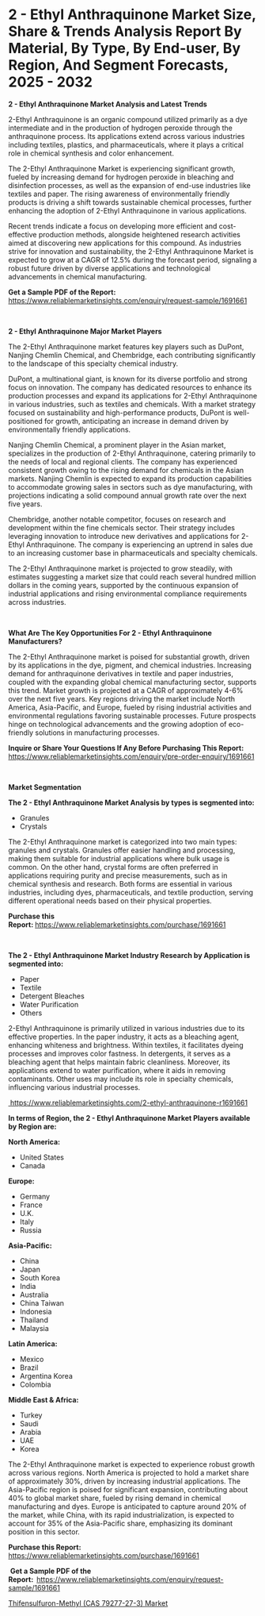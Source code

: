 <p><h1>2 - Ethyl Anthraquinone Market Size, Share & Trends Analysis Report By Material, By Type, By End-user, By Region, And Segment Forecasts, 2025 - 2032</h1></p><p><strong>2 - Ethyl Anthraquinone Market Analysis and Latest Trends</strong></p>
<p><p>2-Ethyl Anthraquinone is an organic compound utilized primarily as a dye intermediate and in the production of hydrogen peroxide through the anthraquinone process. Its applications extend across various industries including textiles, plastics, and pharmaceuticals, where it plays a critical role in chemical synthesis and color enhancement.</p><p>The 2-Ethyl Anthraquinone Market is experiencing significant growth, fueled by increasing demand for hydrogen peroxide in bleaching and disinfection processes, as well as the expansion of end-use industries like textiles and paper. The rising awareness of environmentally friendly products is driving a shift towards sustainable chemical processes, further enhancing the adoption of 2-Ethyl Anthraquinone in various applications.</p><p>Recent trends indicate a focus on developing more efficient and cost-effective production methods, alongside heightened research activities aimed at discovering new applications for this compound. As industries strive for innovation and sustainability, the 2-Ethyl Anthraquinone Market is expected to grow at a CAGR of 12.5% during the forecast period, signaling a robust future driven by diverse applications and technological advancements in chemical manufacturing.</p></p>
<p><strong>Get a Sample PDF of the Report:&nbsp;</strong> <a href="https://www.reliablemarketinsights.com/enquiry/request-sample/1691661?utm_campaign=3037&utm_medium=2&utm_source=Github&utm_content=ia&utm_term=27032025&utm_id=2-ethyl-anthraquinone">https://www.reliablemarketinsights.com/enquiry/request-sample/1691661</a></p>
<p>&nbsp;</p>
<p><strong>2 - Ethyl Anthraquinone Major Market Players</strong></p>
<p><p>The 2-Ethyl Anthraquinone market features key players such as DuPont, Nanjing Chemlin Chemical, and Chembridge, each contributing significantly to the landscape of this specialty chemical industry. </p><p>DuPont, a multinational giant, is known for its diverse portfolio and strong focus on innovation. The company has dedicated resources to enhance its production processes and expand its applications for 2-Ethyl Anthraquinone in various industries, such as textiles and chemicals. With a market strategy focused on sustainability and high-performance products, DuPont is well-positioned for growth, anticipating an increase in demand driven by environmentally friendly applications.</p><p>Nanjing Chemlin Chemical, a prominent player in the Asian market, specializes in the production of 2-Ethyl Anthraquinone, catering primarily to the needs of local and regional clients. The company has experienced consistent growth owing to the rising demand for chemicals in the Asian markets. Nanjing Chemlin is expected to expand its production capabilities to accommodate growing sales in sectors such as dye manufacturing, with projections indicating a solid compound annual growth rate over the next five years.</p><p>Chembridge, another notable competitor, focuses on research and development within the fine chemicals sector. Their strategy includes leveraging innovation to introduce new derivatives and applications for 2-Ethyl Anthraquinone. The company is experiencing an uptrend in sales due to an increasing customer base in pharmaceuticals and specialty chemicals.</p><p>The 2-Ethyl Anthraquinone market is projected to grow steadily, with estimates suggesting a market size that could reach several hundred million dollars in the coming years, supported by the continuous expansion of industrial applications and rising environmental compliance requirements across industries.</p></p>
<p>&nbsp;</p>
<p><strong>What Are The Key Opportunities For 2 - Ethyl Anthraquinone Manufacturers?</strong></p>
<p><p>The 2-Ethyl Anthraquinone market is poised for substantial growth, driven by its applications in the dye, pigment, and chemical industries. Increasing demand for anthraquinone derivatives in textile and paper industries, coupled with the expanding global chemical manufacturing sector, supports this trend. Market growth is projected at a CAGR of approximately 4-6% over the next five years. Key regions driving the market include North America, Asia-Pacific, and Europe, fueled by rising industrial activities and environmental regulations favoring sustainable processes. Future prospects hinge on technological advancements and the growing adoption of eco-friendly solutions in manufacturing processes.</p></p>
<p><strong>Inquire or Share Your Questions If Any Before Purchasing This Report:</strong> <a href="https://www.reliablemarketinsights.com/enquiry/pre-order-enquiry/1691661?utm_campaign=3037&utm_medium=2&utm_source=Github&utm_content=ia&utm_term=27032025&utm_id=2-ethyl-anthraquinone">https://www.reliablemarketinsights.com/enquiry/pre-order-enquiry/1691661</a></p>
<p>&nbsp;</p>
<p><strong>Market Segmentation</strong></p>
<p><strong>The 2 - Ethyl Anthraquinone Market Analysis by types is segmented into:</strong></p>
<p><ul><li>Granules</li><li>Crystals</li></ul></p>
<p><p>The 2-Ethyl Anthraquinone market is categorized into two main types: granules and crystals. Granules offer easier handling and processing, making them suitable for industrial applications where bulk usage is common. On the other hand, crystal forms are often preferred in applications requiring purity and precise measurements, such as in chemical synthesis and research. Both forms are essential in various industries, including dyes, pharmaceuticals, and textile production, serving different operational needs based on their physical properties.</p></p>
<p><strong>Purchase this Report:&nbsp;</strong><a href="https://www.reliablemarketinsights.com/purchase/1691661?utm_campaign=3037&utm_medium=2&utm_source=Github&utm_content=ia&utm_term=27032025&utm_id=2-ethyl-anthraquinone">https://www.reliablemarketinsights.com/purchase/1691661</a></p>
<p>&nbsp;</p>
<p><strong>The 2 - Ethyl Anthraquinone Market Industry Research by Application is segmented into:</strong></p>
<p><ul><li>Paper</li><li>Textile</li><li>Detergent Bleaches</li><li>Water Purification</li><li>Others</li></ul></p>
<p><p>2-Ethyl Anthraquinone is primarily utilized in various industries due to its effective properties. In the paper industry, it acts as a bleaching agent, enhancing whiteness and brightness. Within textiles, it facilitates dyeing processes and improves color fastness. In detergents, it serves as a bleaching agent that helps maintain fabric cleanliness. Moreover, its applications extend to water purification, where it aids in removing contaminants. Other uses may include its role in specialty chemicals, influencing various industrial processes.</p></p>
<p><a href="https://www.reliablemarketinsights.com/2-ethyl-anthraquinone-r1691661?utm_campaign=3037&utm_medium=2&utm_source=Github&utm_content=ia&utm_term=27032025&utm_id=2-ethyl-anthraquinone">&nbsp;https://www.reliablemarketinsights.com/2-ethyl-anthraquinone-r1691661</a></p>
<p><strong>In terms of Region, the 2 - Ethyl Anthraquinone Market Players available by Region are:</strong></p>
<p>
    <p> <strong> North America: </strong>
        <ul>
            <li>United States</li>
            <li>Canada</li>
        </ul>
        </p> 
    <p> <strong> Europe: </strong>
        <ul>
            <li>Germany</li>
            <li>France</li>
            <li>U.K.</li>
            <li>Italy</li>
            <li>Russia</li>
        </ul>
        </p> 
    <p> <strong> Asia-Pacific: </strong>
        <ul>
            <li>China</li>
            <li>Japan</li>
            <li>South Korea</li>
            <li>India</li>
            <li>Australia</li>
            <li>China Taiwan</li>
            <li>Indonesia</li>
            <li>Thailand</li>
            <li>Malaysia</li>
        </ul>
        </p> 
    <p> <strong> Latin America: </strong>
        <ul>
            <li>Mexico</li>
            <li>Brazil</li>
            <li>Argentina Korea</li>
            <li>Colombia</li>
        </ul>
        </p> 
    <p> <strong> Middle East & Africa: </strong>
        <ul>
            <li>Turkey</li>
            <li>Saudi</li>
            <li>Arabia</li>
            <li>UAE</li>
            <li>Korea</li>
        </ul>
    </p>
    </p>
<p><p>The 2-Ethyl Anthraquinone market is expected to experience robust growth across various regions. North America is projected to hold a market share of approximately 30%, driven by increasing industrial applications. The Asia-Pacific region is poised for significant expansion, contributing about 40% to global market share, fueled by rising demand in chemical manufacturing and dyes. Europe is anticipated to capture around 20% of the market, while China, with its rapid industrialization, is expected to account for 35% of the Asia-Pacific share, emphasizing its dominant position in this sector.</p></p>
<p><strong>Purchase this Report: </strong><a href="https://www.reliablemarketinsights.com/purchase/1691661?utm_campaign=3037&utm_medium=2&utm_source=Github&utm_content=ia&utm_term=27032025&utm_id=2-ethyl-anthraquinone">https://www.reliablemarketinsights.com/purchase/1691661</a></p>
<p>&nbsp;<strong>Get a Sample PDF of the Report:&nbsp;&nbsp;</strong><a href="https://www.reliablemarketinsights.com/enquiry/request-sample/1691661?utm_campaign=3037&utm_medium=2&utm_source=Github&utm_content=ia&utm_term=27032025&utm_id=2-ethyl-anthraquinone">https://www.reliablemarketinsights.com/enquiry/request-sample/1691661</a></p>
<p><strong></strong></p>
<p><p><a href="https://github.com/ternainglin/Market-Research-Report-List-1/blob/main/thifensulfuron-methyl-cas-79277-27-3-market.md?utm_campaign=3037&utm_medium=2&utm_source=Github&utm_content=ia&utm_term=27032025&utm_id=2-ethyl-anthraquinone">Thifensulfuron-Methyl (CAS 79277-27-3) Market</a></p></p>